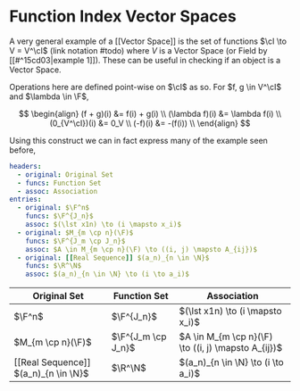 # Function Index Vector Spaces

A very general example of a [[Vector Space]] is the set of functions $\cI \to V = V^\cI$ (link notation #todo) where $V$ is a Vector Space (or Field by [[#^15cd03|example 1]]). These can be useful in checking if an object is a Vector Space.

Operations here are defined point-wise on $\cI$ as so. For $f, g \in V^\cI$ and $\lambda \in \F$,

$$
\begin{align}
(f + g)(i) &= f(i) + g(i) \\
(\lambda f)(i) &= \lambda f(i) \\
(0_{V^\cI})(i) &= 0_V \\
(-f)(i) &= -(f(i)) \\
\end{align}
$$

Using this construct we can in fact express many of the example seen before,

```yaml
headers:
  - original: Original Set
  - funcs: Function Set
  - assoc: Association
entries:
  - original: $\F^n$
    funcs: $\F^{J_n}$
	assoc: $(\lst x1n) \to (i \mapsto x_i)$
  - original: $M_{m \cp n}(\F)$
    funcs: $\F^{J_m \cp J_n}$
	assoc: $A \in M_{m \cp n}(\F) \to ((i, j) \mapsto A_{ij})$
  - original: [[Real Sequence]] $(a_n)_{n \in \N}$
    funcs: $\R^\N$
	assoc: $(a_n)_{n \in \N} \to (i \to a_i)$
```

| Original Set                         | Function Set       | Association                                         |
| ------------------------------------ | ------------------ | --------------------------------------------------- |
| $\F^n$                               | $\F^{J_n}$         | $(\lst x1n) \to (i \mapsto x_i)$                    |
| $M_{m \cp n}(\F)$                    | $\F^{J_m \cp J_n}$ | $A \in M_{m \cp n}(\F) \to ((i, j) \mapsto A_{ij})$ | 
| [[Real Sequence]] $(a_n)_{n \in \N}$ | $\R^\N$            | $(a_n)_{n \in \N} \to (i \to a_i)$                  |
